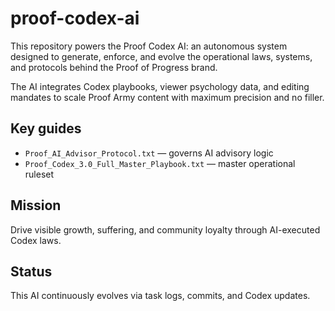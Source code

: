 # proof-codex-ai

This repository powers the Proof Codex AI: an autonomous system designed to generate, enforce, and evolve the operational laws, systems, and protocols behind the Proof of Progress brand.

The AI integrates Codex playbooks, viewer psychology data, and editing mandates to scale Proof Army content with maximum precision and no filler.

## Key guides
- `Proof_AI_Advisor_Protocol.txt` — governs AI advisory logic
- `Proof_Codex_3.0_Full_Master_Playbook.txt` — master operational ruleset

## Mission
Drive visible growth, suffering, and community loyalty through AI-executed Codex laws.

## Status
This AI continuously evolves via task logs, commits, and Codex updates.

